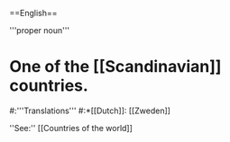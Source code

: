 ==English==

'''proper noun'''

# One of the [[Scandinavian]] countries.
#:'''Translations'''
#:*[[Dutch]]: [[Zweden]]

''See:'' [[Countries of the world]]